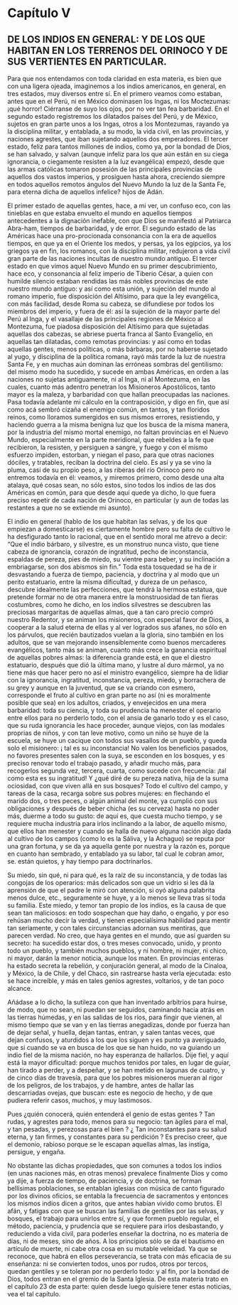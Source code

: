 # Capítulo V
## DE LOS INDIOS EN GENERAL: Y DE LOS QUE HABITAN EN LOS TERRENOS DEL ORINOCO Y DE SUS VERTIENTES EN PARTICULAR.

Para que nos entendamos con toda claridad en esta materia, es bien que con una ligera ojeada, imaginemos a los indios americanos, en general, en tres estados, muy diversos entre sí. En el primero veamos como estaban, antes que en el Perú, ni en México dominasen los Ingas, ni los Moctezumas: ¡qué horror! Ciérranse de suyo los ojos, por no ver tan fea barbaridad. En el segundo estado registremos los dilatados países del Perú, y de México, sujetos en gran parte unos a los Ingas, otros a los Montezumas, rayando ya la disciplina militar, y entablada, a su modo, la vida civil, en las provincias, y naciones agrestes, que iban sujetando aquellos dos emperadores. El tercer estado, feliz para tantos millones de indios, como ya, por la bondad de Dios, se han salvado, y salvan (aunque infeliz para los que aún están en su ciega ignorancia, o ciegamente resisten a la luz evangélica) empezó, desde que las armas católicas tomaron posesión de las principales provincias de aquellos dos vastos imperios, y prosiguen hasta ahora, creciendo siempre en todos aquellos remotos ángulos del Nuevo Mundo la luz de la Santa Fe, para eterna dicha de aquellos infelice? hijos de Adán.

El primer estado de aquellas gentes, hace, a mi ver, un confuso eco, con las tinieblas en que estaba envuelto el mundo en aquellos tiempos antecedentes a la dignación inefable, con que Dios se manifestó al Patriarca Abra-ham, tiempos de barbaridad, y de error. El segundo estado de las Américas hace una pro-procionada consonancia con la era de aquellos tiempos, en que ya en el Oriente los medos, y persas, ya los egipcios, ya los griegos ya en fin, los romanos, con la disciplina militar, redujeron a vida civil gran parte de las naciones incultas de nuestro mundo antiguo. El tercer estado en que vimos aquel Nuevo Mundo en su primer descubrimiento, hace eco, y consonancia al feliz imperio de Tiberio César, a quien con humilde silencio estaban rendidas las más nobles provincias de este nuestro mundo antiguo: y así como esta unión, y sujeción del mundo al romano imperio, fue disposición del Altísimo, para que la ley evangélica, con más facilidad, desde Roma su cabeza, se difundiese por todos los miembros del imperio, y fuera de él: así la sujeción de la mayor parte del Perú al Inga, y el vasallaje de las principales regiones de México al Montezuma, fue piadosa disposición del Altísimo para que sujetadas aquellas dos cabezas, se abriese puerta franca al Santo Evangelio, en aquellas tan dilatadas, como remotas provincias: y así como en todas aquellas gentes, menos políticas, o más bárbaras, por no haberse sujetado al yugo, y disciplina de la política romana, rayó más tarde la luz de nuestra Santa Fe, y en muchas aún dominan las erróneas sombras del gentilismo: del mismo modo ha sucedido, y sucede en ambas Américas, en orden a las naciones no sujetas antiguamente, ni al Inga, ni al Montezuma, en las cuales, cuanto más adentro penetran los Misioneros Apostólicos, tanto mayor es la maleza, y barbaridad con que hallan preocupadas las naciones. Pasa todavía adelante mi cálculo en la contraposición, y digo en fin, que así como acá sembró cizaña el enemigo común, en tantos, y tan floridos reinos, como lloramos sumergidos en sus mismos errores, resistiendo, y haciendo guerra a la misma benigna luz que los busca de la misma manera, por la industria del mismo mortal enemigo, no faltan provincias en el Nuevo Mundo, especialmente en la parte meridional, que rebeldes a la fe que recibieron, la resisten, y persiguen a sangre, y fuego y con el mismo esfuerzo impiden, estorban, y niegan el paso, para que otras naciones dóciles, y tratables, reciban la doctrina del cielo. Es así y ya se vino la pluma, casi de su propio peso, a las riberas del río Orinoco pero no entremos todavía en él: veamos, y miremos primero, como desde una alta atalaya, qué cosas sean, no sólo estos, sino todos los indios de las dos Américas en común, para que desde aquí quede ya dicho, lo que fuera preciso repetir de cada nación de Orinoco, en particular (y aun de todas las restantes a que no se extiende mi asunto).

El indio en general (hablo de los que habitan las selvas, y de los que empiezan a domesticarse) es ciertamente hombre pero su falta de cultivo le ha desfigurado tanto lo racional, que en el sentido moral me atrevo a decir: “Que el indio bárbaro, y silvestre, es un monstruo nunca visto, que tiene cabeza de ignorancia, corazón de ingratitud, pecho de inconstancia, espaldas de pereza, pies de miedo, su vientre para beber, y su inclinación a embriagarse, son dos abismos sin fin.” Toda esta tosquedad se ha de ir desvastando a fuerza de tiempo, paciencia, y doctrina y al modo que un perito estatuario, entre la misma dificultad, y dureza de un peñasco, descubre idealmente las perfecciones, que tendrá la hermosa estatua, que pretende formar no de otra manera entre la monstruosidad de tan fieras costumbres, como he dicho, en los indios silvestres se descubren las preciosas margaritas de aquellas almas, que a tan caro precio compró nuestro Redentor, y se animan los misioneros, con especial favor de Dios, a cooperar a la salud eterna de ellas y al ver logrados sus afanes, no sólo en los párvulos, que recién bautizados vuelan a la gloria, sino también en los adultos, que se van mejorando insensiblemente como buenos mercaderes evangélicos, tanto más se animan, cuanto más crece la ganancia espiritual de aquellas pobres almas: la diferencia grande está, en que el diestro estatuario, después que dió la última mano, y lustre al duro mármol, ya no tiene más que hacer pero no así el ministro evangélico, siempre ha de lidiar con la ignorancia, ingratitud, inconstancia, pereza, miedo, y borrachera de su grey y aunque en la juventud, que se va criando con esmero, corresponde el fruto al cultivo en gran parte no así (ni es moralmente posible que sea) en los adultos, criados, y envejecidos en una mera barbaridad: toda su ciencia, y toda su prudencia ha menester el operario entre ellos para no perderlo todo, con el ansia de ganarlo todo y es el caso, que su ruda ignorancia les hace proceder, aunque viejos, con las modales proprias de niños, y con tan leve motivo, como un niño se huye de la escuela, se huye un cacique con todos sus vasallos de un pueblo, y queda solo el misionero: ¡ tal es su inconstancia! No valen los beneficios pasados, no favores presentes salen con la suya, se esconden en los bosques, y es preciso renovar todo el trabajo pasado, y añadir mucho más, para recogerlos segunda vez, tercera, cuarta, como sucede con frecuencia: ¡tal como esta es su ingratitud! Y ¿qué diré de su pereza nativa, hija de la suma ociosidad, con que viven allá en sus bosques? Todo el cultivo del campo, y tareas de la casa, recarga sobre sus pobres mujeres: en flechando el marido dos, o tres peces, o algún animal del monte, ya cumplió con sus obligaciones y después de beber chicha (es su cerveza) hasta no poder más, duerme a todo su gusto: de aquí es, que cuesta mucho tiempo, y se requiere mucha industria para irlos inclinando a la labor, de aquello mismo, que ellos han menester y cuando se halla de nuevo alguna nación algo dada al cultivo de los campos (como lo es la Sáliva, y la Achaguo) se reputa por una gran fortuna, y se da ya aquella gente por nuestra y la razón es, porque en cuanto han sembrado, y entablado ya su labor, tal cual le cobran amor, se. están quietos, y hay tiempo para doctrinarlos.

Su miedo, sin qué, ni para qué, es la raíz de su inconstancia, y de todas las congojas de los operarios: más delicados son que un vidrio si les dá la aprensión de que el padre le miró con atención, si oyó alguna palabrita menos dulce, etc., seguramente se huye, y a lo menos se lleva tras sí toda su familia. Este miedo, y temor tan propio de los indios, es la causa de que sean tan maliciosos: en todo sospechan que hay daño, o engaño, y por eso rehúsan mucho decir la verdad, y tienen especialísima habilidad para mentir tan seriamente, y con tales circunstancias adornan sus mentiras, que parecen verdad. No creo, que haya gentes en el mundo, que así guarden su secreto: ha sucedido estar dos, o tres meses convocado, unido, y pronto todo un pueblo, y también muchos pueblos, y ni hombre, ni mujer, ni chico, ni mayor, darán la menor noticia, aunque los maten. En provincias enteras ha estado secreta la rebelión, y conjuración general, al modo de la Cinaloa, y México, la de Chile, y del Chaco, sin rastrearse hasta verla ejecutada: esto se hace increíble, y más en tales genios agrestes, voltarios, y de tan poco alcance.

Añádase a lo dicho, la sutileza con que han inventado arbitrios para huirse, de modo, que no sean, ni puedan ser seguidos, caminando hacia atrás en las tierras húmedas, y en las salidas de los ríos, para fingir que vienen, al mismo tiempo que se van y en las tierras anegadizas, donde por fuerza han de dejar señal, y huella, dejan tantas, entran, y salen tantas veces, que dejan confusos, y aturdidos a los que los siguen y es punto ya averiguado, que si cuando se va en busca de los que se han huido, no va guiando un indio fiel de la misma nación, no hay esperanza de hallarlos. Dije fiel, y aquí está la mayor dificultad: porque muchos tenidos por tales, en lugar de guiar, han tirado a perder, y a despeñar, y se han metido en lagunas de cuatro, y de cinco días de travesía, para que los pobres misioneros mueran al rigor de los peligros, de los trabajos, y de hambre, antes de hallar las descarriadas ovejas, que buscan: este es negocio de hecho, y de que pudiera referir casos, muchos, y muy lastimosos.

Pues ¿quién conocerá, quién entenderá el genio de estas gentes ? Tan rudas, y agrestes para todo, menos para su negocio: tan ágiles para el mal, y tan pesadas, y perezosas para el bien ? ¿ Tan inconstantes para su salud eterna, y tan firmes, y constantes para su perdición ? Es preciso creer, que el demonio, rabioso porque se le escapan aquellas almas, las instiga, persigue, y engaña.

No obstante las dichas propiedades, que son comunes a todos los indios (en unas naciones más, en otras menos) prevalece finalmente Dios y como ya dije, a fuerza de tiempo, de paciencia, y de doctrina, se forman bellísimas poblaciones, se entablan iglesias con música de canto figurado por los divinos oficios, se entabla la frecuencia de sacramentos y entonces los mismos indios dicen a gritos, que antes habían vivido como brutos. El afán, y fatigas con que se buscan las familias de gentiles por las selvas, y bosques, el trabajo para unirlos entre sí, y que formen pueblo regular, el método, paciencia, y prudencia que se requiere para irlos desbastando, y reduciendo a vida civil, para poderles enseñar la doctrina, no es materia de días, ni de meses, sino de años. A los principios sólo se da el bautismo en artículo de muerte, ni cabe otra cosa en su mutable veleidad. Ya que se reconoce, que habrá en ellos perseverancia, se trata con más eficacia de su enseñanza: ni se convierten todos, unos por rudos, otros por tercos, quedan gentiles y se toleran por no perderlo todo: y al fin, por la bondad de Dios, todos entran en el gremio de la Santa Iglesia. De esta materia trato en el capítulo 23 de esta parte: quien desde luego quisiere tener estas noticias, vea el tal capítulo.